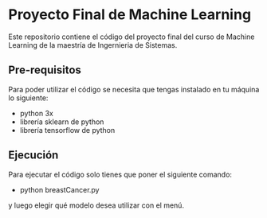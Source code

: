 # Proyecto Final de Machine Learning

Este repositorio contiene el código del proyecto final del curso de Machine Learning de la maestría de Ingernieria de Sistemas.

## Pre-requisitos

Para poder utilizar el código se necesita que tengas instalado en tu máquina lo siguiente:
- python 3x
- librería sklearn de python
- librería tensorflow de python

## Ejecución
Para ejecutar el código solo tienes que poner el siguiente comando:
- python breastCancer.py

y luego elegir qué modelo desea utilizar con el menú.
